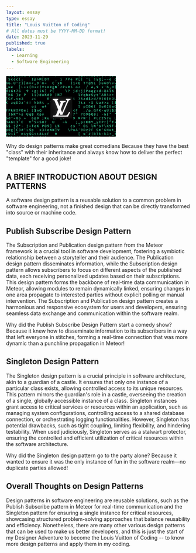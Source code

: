 ```yaml
---
layout: essay
type: essay
title: "Louis Vuitton of Coding"
# All dates must be YYYY-MM-DD format!
date: 2023-11-29
published: true
labels:
  - Learning
  - Software Engineering
---
```


<img width="300px" class="rounded float-start pe-4" src="/img/lv-of-coding.png">

Why do design patterns make great comedians
Because they have the best "class" with their inheritance and always know how to deliver the perfect "template" for a good joke!

## A BRIEF INTRODUCTION ABOUT DESIGN PATTERNS
A software design pattern is a reusable solution to a common problem in software engineering, not a finished design that can be directly transformed into source or machine code.

## Publish Subscribe Design Pattern
The Subscription and Publication design pattern from the Meteor framework is a crucial tool in software development, fostering a symbiotic relationship between a storyteller and their audience. The Publication design pattern disseminates information, while the Subscription design pattern allows subscribers to focus on different aspects of the published data, each receiving personalized updates based on their subscriptions. This design pattern forms the backbone of real-time data communication in Meteor, allowing modules to remain dynamically linked, ensuring changes in one area propagate to interested parties without explicit polling or manual intervention. The Subscription and Publication design pattern creates a harmonious and responsive ecosystem for users and developers, ensuring seamless data exchange and communication within the software realm.

Why did the Publish Subscribe Design Pattern start a comedy show? Because it knew how to disseminate information to its subscribers in a way that left everyone in stitches, forming a real-time connection that was more dynamic than a punchline propagation in Meteor!

## Singleton Design Pattern
The Singleton design pattern is a crucial principle in software architecture, akin to a guardian of a castle. It ensures that only one instance of a particular class exists, allowing controlled access to its unique resources. This pattern mirrors the guardian's role in a castle, overseeing the creation of a single, globally accessible instance of a class. Singleton instances grant access to critical services or resources within an application, such as managing system configurations, controlling access to a shared database connection, or orchestrating logging functionalities. However, Singleton has potential drawbacks, such as tight coupling, limiting flexibility, and hindering testability. When used judiciously, Singleton serves as a stalwart protector, ensuring the controlled and efficient utilization of critical resources within the software architecture.

Why did the Singleton design pattern go to the party alone? Because it wanted to ensure it was the only instance of fun in the software realm—no duplicate parties allowed!

## Overall Thoughts on Design Patterns
Design patterns in software engineering are reusable solutions, such as the Publish Subscribe pattern in Meteor for real-time communication and the Singleton pattern for ensuring a single instance for critical resources, showcasing structured problem-solving approaches that balance reusability and efficiency. Nonetheless, there are many other various design patterns that can be used to make us better developers, and this is just the start of my Designer Adventure to become the Louis Vuitton of Coding -- to know more design patterns and apply them in my coding.
